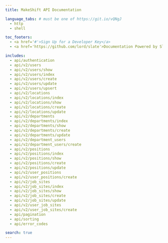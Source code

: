 ```yaml
---
title: MakeShift API Documentation

language_tabs: # must be one of https://git.io/vQNgJ
  - http
  - shell

toc_footers:
  - <a href='#'>Sign Up for a Developer Key</a>
  - <a href='https://github.com/lord/slate'>Documentation Powered by Slate</a>

includes:
  - api/authentication
  - api/v2/users
  - api/v2/users/show
  - api/v2/users/index
  - api/v2/users/create
  - api/v2/users/update
  - api/v2/users/upsert
  - api/v2/locations
  - api/v2/locations/index
  - api/v2/locations/show
  - api/v2/locations/create
  - api/v2/locations/update
  - api/v2/departments
  - api/v2/departments/index
  - api/v2/departments/show
  - api/v2/departments/create
  - api/v2/departments/update
  - api/v2/department_users
  - api/v2/department_users/create
  - api/v2/positions
  - api/v2/positions/index
  - api/v2/positions/show
  - api/v2/positions/create
  - api/v2/positions/update
  - api/v2/user_positions
  - api/v2/user_positions/create
  - api/v2/job_sites
  - api/v2/job_sites/index
  - api/v2/job_sites/show
  - api/v2/job_sites/create
  - api/v2/job_sites/update
  - api/v2/user_job_sites
  - api/v2/user_job_sites/create
  - api/pagination
  - api/sorting
  - api/error_codes

search: true
---
```


